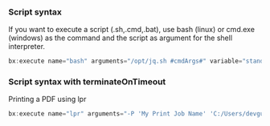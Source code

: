 ### Script syntax

If you want to execute a script (.sh,.cmd,.bat), use bash (linux) or cmd.exe (windows) as the command and the script as argument for the shell interpreter.


```java
bx:execute name="bash" arguments="/opt/jq.sh #cmdArgs#" variable="standardOut" errorVariable="errorOut" timeout="10";

```


### Script syntax with terminateOnTimeout

Printing a PDF using lpr


```java
bx:execute name="lpr" arguments="-P 'My Print Job Name' 'C:/Users/devguy/Documents/server/mynewfile.pdf'" timeout="5" terminateOnTimeout="true";

```


